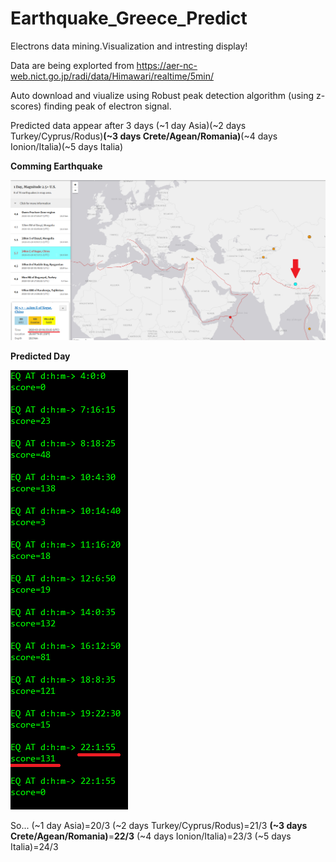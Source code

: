 # Earthquake_Greece_Predict
Electrons data mining.Visualization and intresting display!

Data are being explorted from https://aer-nc-web.nict.go.jp/radi/data/Himawari/realtime/5min/

Auto download and viualize using Robust peak detection algorithm (using z-scores) finding peak of electron signal.

Predicted data appear after 3 days (~1 day Asia)(~2 days Turkey/Cyprus/Rodus)<b>(~3 days Crete/Agean/Romania)</b>(~4 days Ionion/Italia)(~5 days Italia)

<b>Comming Earthquake</b>

![Comming Earthquake](https://github.com/dimosgeo/Earthquake_Greece_Predict/blob/master/ea20200320.png)

<b>Predicted Day</b>

![Predicted Day](https://github.com/dimosgeo/Earthquake_Greece_Predict/blob/master/data.png)

So...
(~1 day Asia)=20/3 
(~2 days Turkey/Cyprus/Rodus)=21/3
<b>(~3 days Crete/Agean/Romania)</b>=<b>22/3</b>
(~4 days Ionion/Italia)=23/3
(~5 days Italia)=24/3
